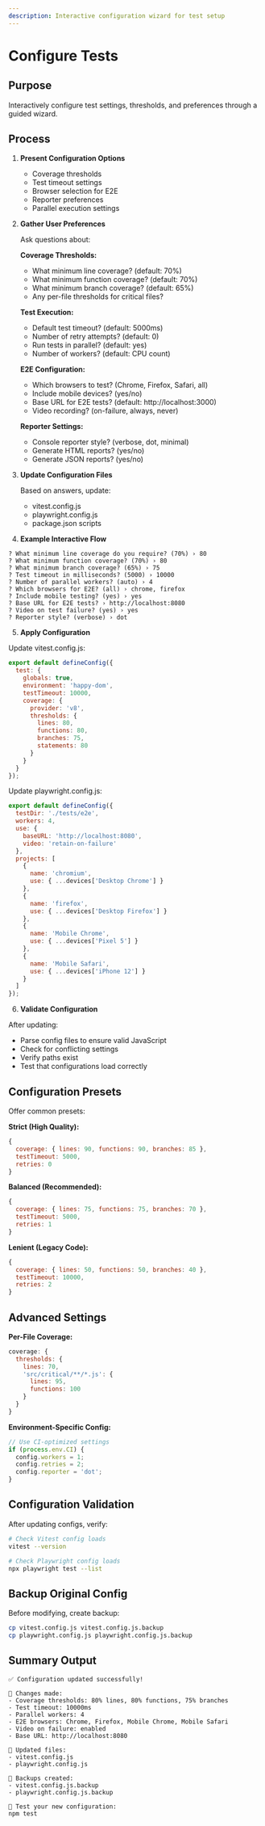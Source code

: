 ```yaml
---
description: Interactive configuration wizard for test setup
---
```


# Configure Tests

## Purpose
Interactively configure test settings, thresholds, and preferences through a guided wizard.

## Process

1. **Present Configuration Options**
   - Coverage thresholds
   - Test timeout settings
   - Browser selection for E2E
   - Reporter preferences
   - Parallel execution settings

2. **Gather User Preferences**

   Ask questions about:

   **Coverage Thresholds:**
   - What minimum line coverage? (default: 70%)
   - What minimum function coverage? (default: 70%)
   - What minimum branch coverage? (default: 65%)
   - Any per-file thresholds for critical files?

   **Test Execution:**
   - Default test timeout? (default: 5000ms)
   - Number of retry attempts? (default: 0)
   - Run tests in parallel? (default: yes)
   - Number of workers? (default: CPU count)

   **E2E Configuration:**
   - Which browsers to test? (Chrome, Firefox, Safari, all)
   - Include mobile devices? (yes/no)
   - Base URL for E2E tests? (default: http://localhost:3000)
   - Video recording? (on-failure, always, never)

   **Reporter Settings:**
   - Console reporter style? (verbose, dot, minimal)
   - Generate HTML reports? (yes/no)
   - Generate JSON reports? (yes/no)

3. **Update Configuration Files**

   Based on answers, update:
   - vitest.config.js
   - playwright.config.js
   - package.json scripts

4. **Example Interactive Flow**

```
? What minimum line coverage do you require? (70%) › 80
? What minimum function coverage? (70%) › 80
? What minimum branch coverage? (65%) › 75
? Test timeout in milliseconds? (5000) › 10000
? Number of parallel workers? (auto) › 4
? Which browsers for E2E? (all) › chrome, firefox
? Include mobile testing? (yes) › yes
? Base URL for E2E tests? › http://localhost:8080
? Video on test failure? (yes) › yes
? Reporter style? (verbose) › dot
```

5. **Apply Configuration**

Update vitest.config.js:
```javascript
export default defineConfig({
  test: {
    globals: true,
    environment: 'happy-dom',
    testTimeout: 10000,
    coverage: {
      provider: 'v8',
      thresholds: {
        lines: 80,
        functions: 80,
        branches: 75,
        statements: 80
      }
    }
  }
});
```

Update playwright.config.js:
```javascript
export default defineConfig({
  testDir: './tests/e2e',
  workers: 4,
  use: {
    baseURL: 'http://localhost:8080',
    video: 'retain-on-failure'
  },
  projects: [
    {
      name: 'chromium',
      use: { ...devices['Desktop Chrome'] }
    },
    {
      name: 'firefox',
      use: { ...devices['Desktop Firefox'] }
    },
    {
      name: 'Mobile Chrome',
      use: { ...devices['Pixel 5'] }
    },
    {
      name: 'Mobile Safari',
      use: { ...devices['iPhone 12'] }
    }
  ]
});
```

6. **Validate Configuration**

After updating:
- Parse config files to ensure valid JavaScript
- Check for conflicting settings
- Verify paths exist
- Test that configurations load correctly

## Configuration Presets

Offer common presets:

**Strict (High Quality):**
```javascript
{
  coverage: { lines: 90, functions: 90, branches: 85 },
  testTimeout: 5000,
  retries: 0
}
```

**Balanced (Recommended):**
```javascript
{
  coverage: { lines: 75, functions: 75, branches: 70 },
  testTimeout: 5000,
  retries: 1
}
```

**Lenient (Legacy Code):**
```javascript
{
  coverage: { lines: 50, functions: 50, branches: 40 },
  testTimeout: 10000,
  retries: 2
}
```

## Advanced Settings

**Per-File Coverage:**
```javascript
coverage: {
  thresholds: {
    lines: 70,
    'src/critical/**/*.js': {
      lines: 95,
      functions: 100
    }
  }
}
```

**Environment-Specific Config:**
```javascript
// Use CI-optimized settings
if (process.env.CI) {
  config.workers = 1;
  config.retries = 2;
  config.reporter = 'dot';
}
```

## Configuration Validation

After updating configs, verify:

```bash
# Check Vitest config loads
vitest --version

# Check Playwright config loads
npx playwright test --list
```

## Backup Original Config

Before modifying, create backup:

```bash
cp vitest.config.js vitest.config.js.backup
cp playwright.config.js playwright.config.js.backup
```

## Summary Output

```
✅ Configuration updated successfully!

📝 Changes made:
- Coverage thresholds: 80% lines, 80% functions, 75% branches
- Test timeout: 10000ms
- Parallel workers: 4
- E2E browsers: Chrome, Firefox, Mobile Chrome, Mobile Safari
- Video on failure: enabled
- Base URL: http://localhost:8080

🔧 Updated files:
- vitest.config.js
- playwright.config.js

💾 Backups created:
- vitest.config.js.backup
- playwright.config.js.backup

🚀 Test your new configuration:
npm test
```
